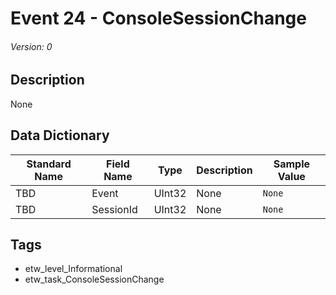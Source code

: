# Event 24 - ConsoleSessionChange
###### Version: 0

## Description
None

## Data Dictionary
|Standard Name|Field Name|Type|Description|Sample Value|
|---|---|---|---|---|
|TBD|Event|UInt32|None|`None`|
|TBD|SessionId|UInt32|None|`None`|

## Tags
* etw_level_Informational
* etw_task_ConsoleSessionChange
